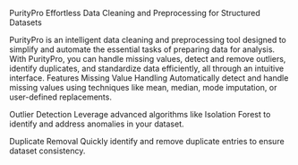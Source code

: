 PurityPro Effortless Data Cleaning and Preprocessing for Structured Datasets

PurityPro is an intelligent data cleaning and preprocessing tool designed to simplify and automate the essential tasks of preparing data for analysis. With PurityPro, you can handle missing values, detect and remove outliers, identify duplicates, and standardize data efficiently, all through an intuitive interface. Features Missing Value Handling Automatically detect and handle missing values using techniques like mean, median, mode imputation, or user-defined replacements.

Outlier Detection Leverage advanced algorithms like Isolation Forest to identify and address anomalies in your dataset.

Duplicate Removal Quickly identify and remove duplicate entries to ensure dataset consistency.
